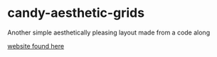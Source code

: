 # candy-aesthetic-grids
Another simple aesthetically pleasing layout made from a code along

[website found here](https://jamescodes808.github.io/candy-aesthetic-grids/)
